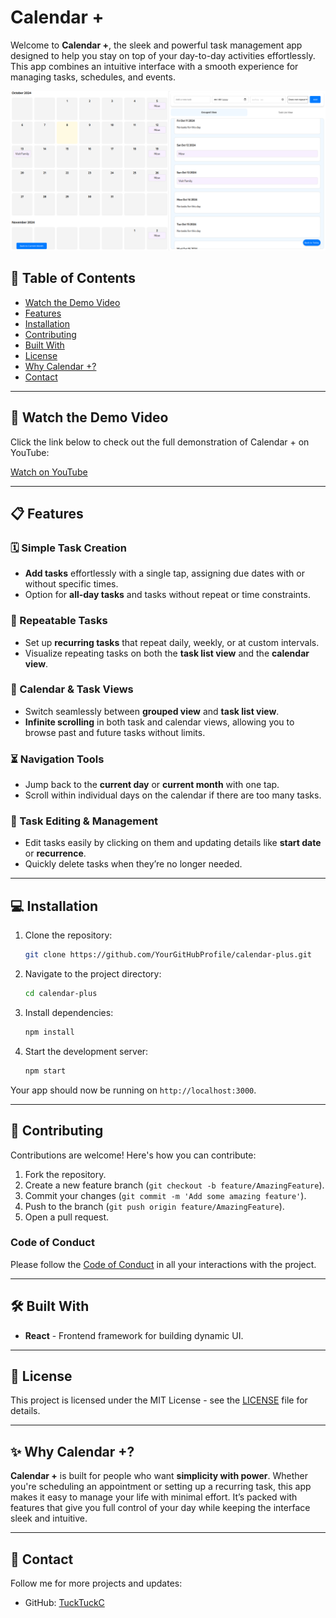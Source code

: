# Calendar +

Welcome to **Calendar +**, the sleek and powerful task management app designed to help you stay on top of your day-to-day activities effortlessly. This app combines an intuitive interface with a smooth experience for managing tasks, schedules, and events.

<img src="./src/image.png" alt="App Screenshot" max-height="400"/>


## 🎯 Table of Contents

- [Watch the Demo Video](#-watch-the-demo-video)
- [Features](#-features)
- [Installation](#-installation)
- [Contributing](#-contributing)
- [Built With](#-built-with)
- [License](#-license)
- [Why Calendar +?](#-why-calendar-)
- [Contact](#-contact)

---

## 🎥 Watch the Demo Video
Click the link below to check out the full demonstration of Calendar + on YouTube:

[Watch on YouTube](https://www.youtube.com/watch?v=xInQKBBaXbo)

---

## 📋 Features

### 🗓 Simple Task Creation
- **Add tasks** effortlessly with a single tap, assigning due dates with or without specific times.
- Option for **all-day tasks** and tasks without repeat or time constraints.

### 🔁 Repeatable Tasks
- Set up **recurring tasks** that repeat daily, weekly, or at custom intervals.
- Visualize repeating tasks on both the **task list view** and the **calendar view**.

### 📅 Calendar & Task Views
- Switch seamlessly between **grouped view** and **task list view**.
- **Infinite scrolling** in both task and calendar views, allowing you to browse past and future tasks without limits.

### ⏳ Navigation Tools
- Jump back to the **current day** or **current month** with one tap.
- Scroll within individual days on the calendar if there are too many tasks.

### 📝 Task Editing & Management
- Edit tasks easily by clicking on them and updating details like **start date** or **recurrence**.
- Quickly delete tasks when they’re no longer needed.

---

## 💻 Installation

1. Clone the repository:

    ```bash
    git clone https://github.com/YourGitHubProfile/calendar-plus.git
    ```

2. Navigate to the project directory:

    ```bash
    cd calendar-plus
    ```

3. Install dependencies:

    ```bash
    npm install
    ```

4. Start the development server:

    ```bash
    npm start
    ```

Your app should now be running on `http://localhost:3000`.

---

## 🤝 Contributing

Contributions are welcome! Here's how you can contribute:

1. Fork the repository.
2. Create a new feature branch (`git checkout -b feature/AmazingFeature`).
3. Commit your changes (`git commit -m 'Add some amazing feature'`).
4. Push to the branch (`git push origin feature/AmazingFeature`).
5. Open a pull request.

### Code of Conduct
Please follow the [Code of Conduct](CODE_OF_CONDUCT.md) in all your interactions with the project.

---

## 🛠️ Built With

- **React** - Frontend framework for building dynamic UI.

---

## 📄 License

This project is licensed under the MIT License - see the [LICENSE](LICENSE.md) file for details.

---

## ✨ Why Calendar +?

**Calendar +** is built for people who want **simplicity with power**. Whether you're scheduling an appointment or setting up a recurring task, this app makes it easy to manage your life with minimal effort. It’s packed with features that give you full control of your day while keeping the interface sleek and intuitive.

---

## 📲 Contact

Follow me for more projects and updates:

- GitHub: [TuckTuckC](https://github.com/TuckTuckC)
